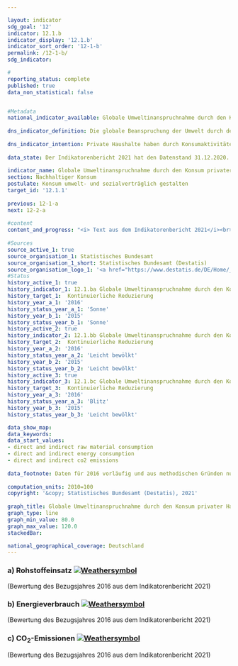 ```yaml
---

layout: indicator    
sdg_goal: '12'    
indicator: 12.1.b    
indicator_display: '12.1.b'    
indicator_sort_order: '12-1-b'    
permalink: /12-1-b/    
sdg_indicator:     

#    
reporting_status: complete    
published: true    
data_non_statistical: false    


#Metadata    
national_indicator_available: Globale Umweltinanspruchnahme durch den Konsum privater Haushalte    
    
dns_indicator_definition: Die globale Beanspruchung der Umwelt durch den Konsum privater Haushalte wird hier durch drei Indikatoren dargestellt. Das sind im Einzelnen der in- und ausländische Energieverbrauch, Ausstoß von Kohlendioxid&nbsp;(CO<sub>2</sub>) und Rohstoffeinsatz im Zusammenhang mit der Produktion und dem Verbrauch aller Güter für die Konsumaktivitäten inländischer privater Haushalte.    
    
dns_indicator_intention: Private Haushalte haben durch Konsumaktivitäten einen wesentlichen Anteil am Ressourcenverbrauch einer Volkswirtschaft. Dieser Verbrauch erstreckt sich jedoch nicht nur auf das Inland, sondern findet durch die Produktion importierter Güter auch indirekt im Ausland statt. Der Indikator gibt daher Aufschluss über die globale Umweltinanspruchnahme durch Konsumaktivitäten privater Haushalte. Mit einer Minderung beispielsweise des Energieverbrauchs werden Ressourcen im In- und Ausland eingespart und klimaschädliche Kohlendioxidemissionen vermieden. Ziel der Bundesregierung ist es, die Umweltinanspruchnahme in Zusammenhang mit den Konsumaktivitäten privater Haushalte in allen drei Bereichen kontinuierlich zu reduzieren.    
    
data_state: Der Indikatorenbericht 2021 hat den Datenstand 31.12.2020. Die Daten auf der DNS-Online Plattform werden regelmäßig aktualisiert, sodass online aktuellere Daten verfügbar sein können als im Indikatorenbericht 2021 veröffentlicht.    
    
indicator_name: Globale Umweltinanspruchnahme durch den Konsum privater Haushalte    
section: Nachhaltiger Konsum    
postulate: Konsum umwelt- und sozialverträglich gestalten    
target_id: '12.1.1'    
    
previous: 12-1-a    
next: 12-2-a    
    
#content    
content_and_progress: "<i> Text aus dem Indikatorenbericht 2021</i><br><br>Das Konsumverhalten privater Haushalte hat verschiedene Auswirkungen auf die Umwelt. Der Indikator stellt drei der verantwortlichen Einflussfaktoren, nämlich Energie, CO<sub>2</sub>-Emissionen und den Rohstoffeinsatz, dar. Die zugehörigen Daten werden in den Umweltökonomischen Gesamtrechnungen aus verschiedenen amtlichen und nichtamtlichen Quellen errechnet.<br><br>Ressourcen können direkt oder indirekt durch Haushalte konsumiert werden. Der Einsatz von Erdgas, etwa zum Heizen, oder von Kraftstoff im Straßenverkehr, aber auch der Verzehr von Nahrung zählen zum direkten Konsum. Zudem werden Ressourcen auch während des gesamten Herstellungsprozesses von Konsumgütern und deren Transport im In- und Ausland in den Gütern gebunden oder verbraucht. Der Konsum erfolgt dann indirekt bei Erwerb und Nutzung dieser Güter durch inländische private Haushalte. Beide Arten des Konsums werden mit dem vorliegenden Indikator erfasst und getrennt für Energie, Rohstoffe und CO<sub>2</sub> dargestellt.<br><br>Rohstoffeinsatz, Energieverbrauch und CO<sub>2</sub>-Ausstoß sind eng miteinander verbunden. Der stoffliche Einsatz von Kohle, Öl oder Gas in Kraftwerken und Heizungen zur Produktion von Strom und Wärme ist gleichzeitig ein Verbrauch von Energie. Zudem zieht das Verbrennen von Energieträgern in der Regel auch den Ausstoß von CO<sub>2</sub> nach sich.<br><br>Der Einsatz von Rohstoffen umfasst jedoch nicht nur Energieträger. Dies wird auch in den Zeitreihen offenbar: Während die Daten für Energieverbrauch und Emissionen einen wellenförmigen, insgesamt rückläufigen Verlauf aufweisen, ist diese Entwicklung für den Rohstoffeinsatz weniger markant. In den Rohstoffeinsatz fließen nämlich neben abiotischen Rohstoffen, zu denen neben Energieträgern beispielsweise auch andere mineralische Rohstoffe wie Sand oder Salze gehören, auch erneuerbare Rohstoffe, wie land- und forstwirtschaftliche Erzeugnisse. Während der Einsatz von abiotischen Rohstoffen kontinuierlich sinkt, gibt es im Bereich der landwirtschaftlichen Erzeugnisse größere Schwankungen. Dies führte für den Zeitraum 2010 bis 2016 insgesamt zu einem leichten Rückgang um 3&nbsp;%.<br><br>Im gleichen Zeitraum verzeichnete der Energieverbrauch dagegen einen Rückgang um 6&nbsp;%. Verluste, die bei der Erzeugung von Strom und Fernwärme für den Konsum privater Haushalte anfallen, sind dabei im indirekten Verbrauch berücksichtigt. Der Energieverbrauch lässt sich in die Bedarfsfelder Wohnen, Mobilität, Ernährung, sonstige Produkte und Dienstleistungen gliedern. Der Bereich Wohnen machte dabei im Jahr 2016 mit insgesamt rund 3&nbsp;402 Petajoule (36&nbsp;% des Gesamtverbrauchs der privaten Haushalte) den größten Teil aus.<br><br>Die CO<sub>2</sub>-Emissionen zeigen eine ähnliche Entwicklung. Die überwiegenden Mengen an Emissionen entstehen bereits indirekt bei der Produktion der Konsumgüter im In- und Ausland und nicht erst beim Konsum der Güter selbst. Insgesamt betrugen die CO<sub>2</sub>-Emissionen durch den Konsum privater Haushalte im Jahr 2016&nbsp;667 Millionen Tonnen. Dabei lag das Verhältnis zwischen direkten und indirekten Emissionen bei rund 1:2. Zwischen 2010 und 2016 sanken die direkten CO<sub>2</sub>-Emissionen um 6&nbsp;% und der Emissionsgehalt der Konsumgüter um 1&nbsp;%. Die letzten fünf Jahre zeigen hingegen insgesamt keinen Rückgang, sondern einen leichten Zuwachs der Emissionen.<br><br>Dieser Indikator weist Querbezüge zum Indikator 8.1 „Gesamtrohstoffproduktivität“ auf."    
    
#Sources    
source_active_1: true                    
source_organisation_1: Statistisches Bundesamt                    
source_organisation_1_short: Statistisches Bundesamt (Destatis)                    
source_organisation_logo_1: '<a href="https://www.destatis.de/DE/Home/_inhalt.html"><img src="https://g205sdgs.github.io/sdg-indicators/public/logos/destatis.png" alt=" Statistisches Bundesamt (Destatis)" title="Klicken Sie hier um zu der Homepage der Organisation zu gelangen" style="border: transparent"/></a>'                        
#Status    
history_active_1: true
history_indicator_1: 12.1.ba Globale Umweltinanspruchnahme durch den Konsum privater Haushalte - Rohstoffeinsatz
history_target_1:  Kontinuierliche Reduzierung 
history_year_a_1: '2016'                            
history_status_year_a_1: 'Sonne'
history_year_b_1: '2015'                            
history_status_year_b_1: 'Sonne'
history_active_2: true
history_indicator_2: 12.1.bb Globale Umweltinanspruchnahme durch den Konsum privater Haushalte - Energieverbrauch
history_target_2:  Kontinuierliche Reduzierung 
history_year_a_2: '2016'                            
history_status_year_a_2: 'Leicht bewölkt'
history_year_b_2: '2015'                            
history_status_year_b_2: 'Leicht bewölkt'
history_active_3: true
history_indicator_3: 12.1.bc Globale Umweltinanspruchnahme durch den Konsum privater Haushalte - CO<sub>2</sub>-Emissionen
history_target_3:  Kontinuierliche Reduzierung 
history_year_a_3: '2016'                            
history_status_year_a_3: 'Blitz'
history_year_b_3: '2015'                            
history_status_year_b_3: 'Leicht bewölkt'    

data_show_map:     
data_keywords:    
data_start_values:     
- direct and indirect raw material consumption
- direct and indirect energy consumption
- direct and indirect co2 emissions
    
data_footnote: Daten für 2016 vorläufig und aus methodischen Gründen nur eingeschränkt mit den Vorjahren vergleichbar.    
    
computation_units: 2010=100    
copyright: '&copy; Statistisches Bundesamt (Destatis), 2021'
    
graph_title: Globale Umweltinanspruchnahme durch den Konsum privater Haushalte    
graph_type: line    
graph_min_value: 80.0    
graph_max_value: 120.0    
stackedBar:     

national_geographical_coverage: Deutschland    
---    
```

<div>
  <div class="my-header">
    <h3>a) Rohstoffeinsatz
      <a href="https://sustainabledevelopment-deutschland.github.io/status/"><img src="https://g205sdgs.github.io/sdg-indicators/public/Wettersymbole/Sonne.png" title="Bei Fortsetzung der Entwicklung beträgt die Abweichung vom Zielwert weniger als 5&nbsp;% der Differenz zwischen Zielwert und aktuellem Wert" alt="Weathersymbol" />
      </a>
    </h3>
  </div>
  <div class="my-header-note">
    <span> (Bewertung des Bezugsjahres 2016 aus dem Indikatorenbericht 2021)</span>
  </div>
</div>
<div>
  <div class="my-header">
    <h3>b) Energieverbrauch
      <a href="https://sustainabledevelopment-deutschland.github.io/status/"><img src="https://g205sdgs.github.io/sdg-indicators/public/Wettersymbole/Leicht bewölkt.png" title="Bei Fortsetzung der Entwicklung würde das Ziel voraussichtlich um mindestens 5&nbsp;%, aber maximal um 20&nbsp;% der Differenz zwischen Zielwert und aktuellem Wert verfehlt" alt="Weathersymbol" />
      </a>
    </h3>
  </div>
  <div class="my-header-note">
    <span> (Bewertung des Bezugsjahres 2016 aus dem Indikatorenbericht 2021)</span>
  </div>
</div>
<div>
  <div class="my-header">
    <h3>c) CO<sub>2</sub>-Emissionen
      <a href="https://sustainabledevelopment-deutschland.github.io/status/"><img src="https://g205sdgs.github.io/sdg-indicators/public/Wettersymbole/Blitz.png" title="Der Indikator entwickelt sich nicht in die gewünschte Richtung und somit vergrößert sich der Abstand zum Ziel" alt="Weathersymbol" />
      </a>
    </h3>
  </div>
  <div class="my-header-note">
    <span> (Bewertung des Bezugsjahres 2016 aus dem Indikatorenbericht 2021)</span>
  </div>
</div>